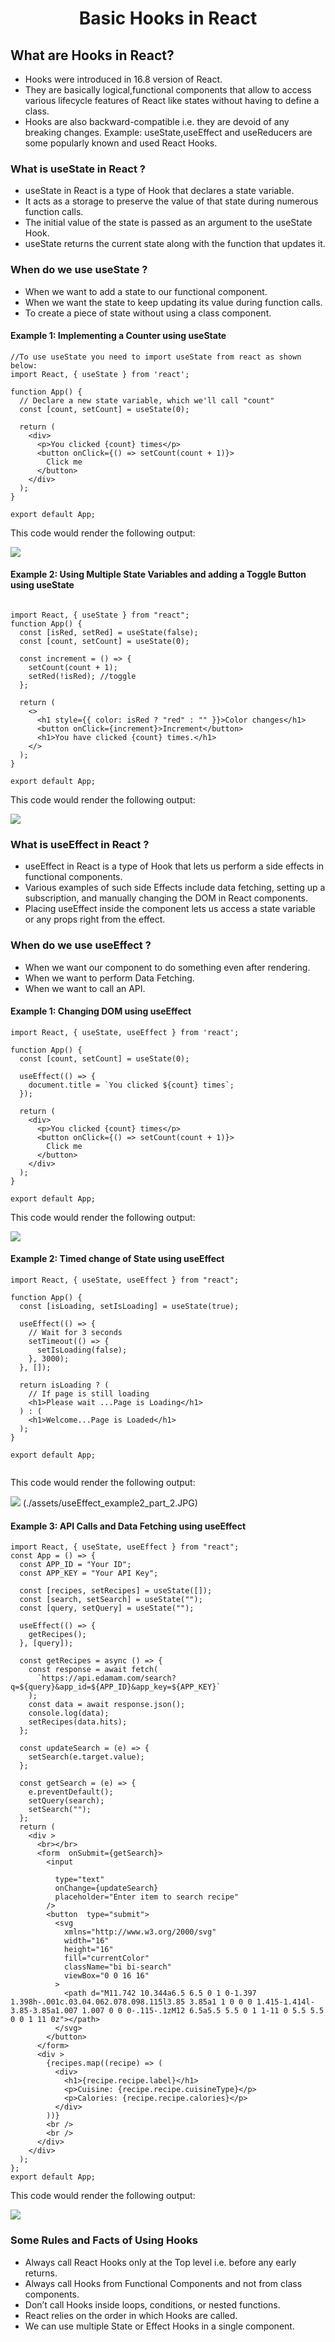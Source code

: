 <h1 align="center">  Basic Hooks in React </h1>

## What are Hooks in React?

- Hooks were introduced in 16.8 version of React.
- They are basically logical,functional components that allow to access various lifecycle features of React like states without having to define a class.
- Hooks are also backward-compatible i.e. they are devoid of any breaking changes.
  Example: useState,useEffect and useReducers are some popularly known and used React Hooks.

### What is useState in React ?

- useState in React is a type of Hook that declares a state variable.
- It acts as a storage to preserve the value of that state during numerous function calls.
- The initial value of the state is passed as an argument to the useState Hook.
- useState returns the current state along with the function that updates it.

### When do we use useState ?

- When we want to add a state to our functional component.
- When we want the state to keep updating its value during function calls.
- To create a piece of state without using a class component.

#### Example 1: Implementing a Counter using useState

```
//To use useState you need to import useState from react as shown below:
import React, { useState } from 'react';

function App() {
  // Declare a new state variable, which we'll call "count"
  const [count, setCount] = useState(0);

  return (
    <div>
      <p>You clicked {count} times</p>
      <button onClick={() => setCount(count + 1)}>
        Click me
      </button>
    </div>
  );
}

export default App;

```

This code would render the following output:

![](./assets/useState_example1.JPG)

#### Example 2: Using Multiple State Variables and adding a Toggle Button using useState

```

import React, { useState } from "react";
function App() {
  const [isRed, setRed] = useState(false);
  const [count, setCount] = useState(0);

  const increment = () => {
    setCount(count + 1);
    setRed(!isRed); //toggle
  };

  return (
    <>
      <h1 style={{ color: isRed ? "red" : "" }}>Color changes</h1>
      <button onClick={increment}>Increment</button>
      <h1>You have clicked {count} times.</h1>
    </>
  );
}

export default App;

```

This code would render the following output:

![](./assets/useState_example2.JPG)

### What is useEffect in React ?

- useEffect in React is a type of Hook that lets us perform a side effects in functional components.
- Various examples of such side Effects include data fetching, setting up a subscription, and manually changing the DOM in React components.
- Placing useEffect inside the component lets us access a state variable or any props right from the effect.

### When do we use useEffect ?

- When we want our component to do something even after rendering.
- When we want to perform Data Fetching.
- When we want to call an API.

#### Example 1: Changing DOM using useEffect

```
import React, { useState, useEffect } from 'react';

function App() {
  const [count, setCount] = useState(0);

  useEffect(() => {
    document.title = `You clicked ${count} times`;
  });

  return (
    <div>
      <p>You clicked {count} times</p>
      <button onClick={() => setCount(count + 1)}>
        Click me
      </button>
    </div>
  );
}

export default App;

```

This code would render the following output:

![](./assets/useEffect_example1.JPG)

#### Example 2: Timed change of State using useEffect

```
import React, { useState, useEffect } from "react";

function App() {
  const [isLoading, setIsLoading] = useState(true);

  useEffect(() => {
    // Wait for 3 seconds
    setTimeout(() => {
      setIsLoading(false);
    }, 3000);
  }, []);

  return isLoading ? (
    // If page is still loading
    <h1>Please wait ...Page is Loading</h1>
  ) : (
    <h1>Welcome...Page is Loaded</h1>
  );
}

export default App;


```

This code would render the following output:

![](./assets/useEffect_example2_part_1.JPG) (./assets/useEffect_example2_part_2.JPG)

#### Example 3: API Calls and Data Fetching using useEffect

```
import React, { useState, useEffect } from "react";
const App = () => {
  const APP_ID = "Your ID";
  const APP_KEY = "Your API Key";

  const [recipes, setRecipes] = useState([]);
  const [search, setSearch] = useState("");
  const [query, setQuery] = useState("");

  useEffect(() => {
    getRecipes();
  }, [query]);

  const getRecipes = async () => {
    const response = await fetch(
      `https://api.edamam.com/search?q=${query}&app_id=${APP_ID}&app_key=${APP_KEY}`
    );
    const data = await response.json();
    console.log(data);
    setRecipes(data.hits);
  };

  const updateSearch = (e) => {
    setSearch(e.target.value);
  };

  const getSearch = (e) => {
    e.preventDefault();
    setQuery(search);
    setSearch("");
  };
  return (
    <div >
      <br></br>
      <form  onSubmit={getSearch}>
        <input

          type="text"
          onChange={updateSearch}
          placeholder="Enter item to search recipe"
        />
        <button  type="submit">
          <svg
            xmlns="http://www.w3.org/2000/svg"
            width="16"
            height="16"
            fill="currentColor"
            className="bi bi-search"
            viewBox="0 0 16 16"
          >
            <path d="M11.742 10.344a6.5 6.5 0 1 0-1.397 1.398h-.001c.03.04.062.078.098.115l3.85 3.85a1 1 0 0 0 1.415-1.414l-3.85-3.85a1.007 1.007 0 0 0-.115-.1zM12 6.5a5.5 5.5 0 1 1-11 0 5.5 5.5 0 0 1 11 0z"></path>
          </svg>
        </button>
      </form>
      <div >
        {recipes.map((recipe) => (
          <div>
            <h1>{recipe.recipe.label}</h1>
            <p>Cuisine: {recipe.recipe.cuisineType}</p>
            <p>Calories: {recipe.recipe.calories}</p>
          </div>
        ))}
        <br />
        <br />
      </div>
    </div>
  );
};
export default App;

```

This code would render the following output:

![](./assets/useEffect_example3.JPG)

### Some Rules and Facts of Using Hooks

- Always call React Hooks only at the Top level i.e. before any early returns.
- Always call Hooks from Functional Components and not from class components.
- Don’t call Hooks inside loops, conditions, or nested functions.
- React relies on the order in which Hooks are called.
- We can use multiple State or Effect Hooks in a single component.
